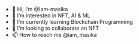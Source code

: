 - 👋 Hi, I’m @Iam-masika
- 👀 I’m interested in NFT, AI & ML
- 🌱 I’m currently learning Blockchain Programming
- 💞️ I’m looking to collaborate on NFT
- 📫 How to reach me @iam_masika 

<!---
Iam-masika/Iam-masika is a ✨ special ✨ repository because its `README.md` (this file) appears on your GitHub profile.
You can click the Preview link to take a look at your changes.
--->
